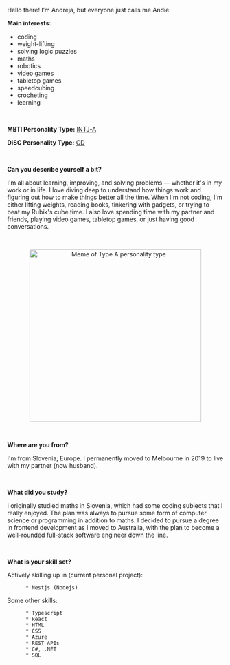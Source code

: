 Hello there! I’m Andreja, but everyone just calls me Andie.

   **Main interests:** 
   - coding 
   - weight-lifting
   - solving logic puzzles 
   - maths
   - robotics
   - video games
   - tabletop games
   - speedcubing
   - crocheting
   - learning 

  <br>

   **MBTI Personality Type:** [INTJ-A](https://www.16personalities.com/intj-personality)
   
   **DiSC Personality Type:** [CD](https://www.discprofiles.com/disc-cd-type/)

  <br>
     

**Can you describe yourself a bit?**

  I'm all about learning, improving, and solving problems — whether it's in my work or in life. I love diving deep to understand how things work and figuring out how to make things better all the time. When I'm not coding, I'm either lifting weights, reading books, tinkering with gadgets, or trying to beat my Rubik's cube time. I also love spending time with my partner and friends, playing video games, tabletop games, or just having good conversations.

<br>
   <p align="center">
    <img width="400" src="https://github.com/AndrejaKardos/AndrejaKardos/assets/58579363/bce9ad32-0f89-49d7-8357-088217c1ccdb" alt="Meme of Type A personality type">
   </p>
<br>

**Where are you from?**

  I'm from Slovenia, Europe. I permanently moved to Melbourne in 2019 to live with my partner (now husband). 

<br>
      
**What did you study?**

  I originally studied maths in Slovenia, which had some coding subjects that I really enjoyed. The plan was always to pursue some form of computer science or programming in addition to maths.
  I decided to pursue a degree in frontend development as I moved to Australia, with the plan to become a well-rounded full-stack software engineer down the line.

<br>
      
**What is your skill set?**

  Actively skilling up in (current personal project):

          * Nestjs (Nodejs)

  Some other skills:
      
          * Typescript
          * React
          * HTML
          * CSS
          * Azure
          * REST APIs
          * C#, .NET
          * SQL

<!---
AndrejaKardos/AndrejaKardos is a ✨ special ✨ repository because its `README.md` (this file) appears on your GitHub profile.
You can click the Preview link to take a look at your changes.
--->
